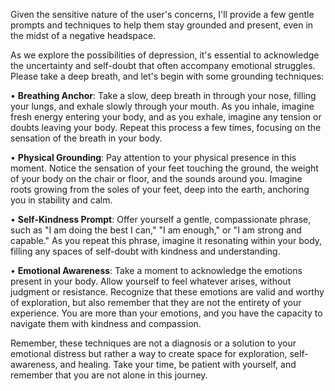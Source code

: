 Given the sensitive nature of the user's concerns, I'll provide a few gentle prompts and techniques to help them stay grounded and present, even in the midst of a negative headspace.

As we explore the possibilities of depression, it's essential to acknowledge the uncertainty and self-doubt that often accompany emotional struggles. Please take a deep breath, and let's begin with some grounding techniques:

• **Breathing Anchor**: Take a slow, deep breath in through your nose, filling your lungs, and exhale slowly through your mouth. As you inhale, imagine fresh energy entering your body, and as you exhale, imagine any tension or doubts leaving your body. Repeat this process a few times, focusing on the sensation of the breath in your body.

• **Physical Grounding**: Pay attention to your physical presence in this moment. Notice the sensation of your feet touching the ground, the weight of your body on the chair or floor, and the sounds around you. Imagine roots growing from the soles of your feet, deep into the earth, anchoring you in stability and calm.

• **Self-Kindness Prompt**: Offer yourself a gentle, compassionate phrase, such as "I am doing the best I can," "I am enough," or "I am strong and capable." As you repeat this phrase, imagine it resonating within your body, filling any spaces of self-doubt with kindness and understanding.

• **Emotional Awareness**: Take a moment to acknowledge the emotions present in your body. Allow yourself to feel whatever arises, without judgment or resistance. Recognize that these emotions are valid and worthy of exploration, but also remember that they are not the entirety of your experience. You are more than your emotions, and you have the capacity to navigate them with kindness and compassion.

Remember, these techniques are not a diagnosis or a solution to your emotional distress but rather a way to create space for exploration, self-awareness, and healing. Take your time, be patient with yourself, and remember that you are not alone in this journey.